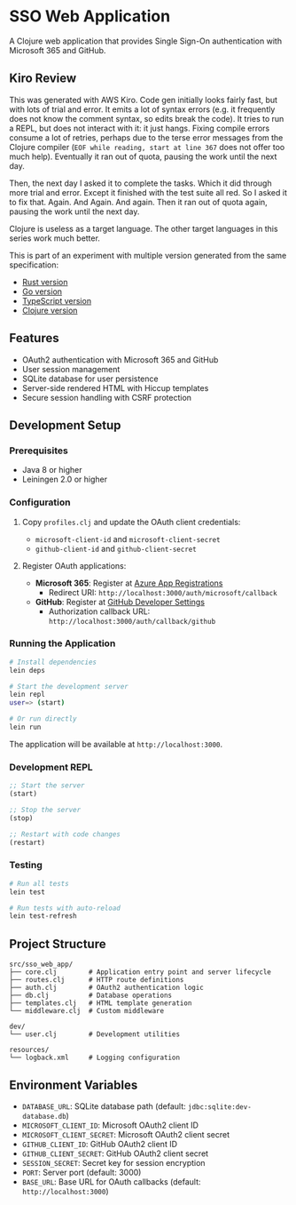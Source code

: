 # SSO Web Application

A Clojure web application that provides Single Sign-On authentication with Microsoft 365 and GitHub.

## Kiro Review
This was generated with AWS Kiro. Code gen initially looks fairly fast, but with lots of trial and error. It emits a lot of syntax errors (e.g. it frequently does not know the comment syntax, so edits break the code). It tries to run a REPL, but does not interact with it: it just hangs. Fixing compile errors consume a lot of retries, perhaps due to the terse error messages from the Clojure compiler (`EOF while reading, start at line 367` does not offer too much help). Eventually it ran out of quota, pausing the work until the next day. 

Then, the next day I asked it to complete the tasks. Which it did through more trial and error. Except it finished with the test suite all red. So I asked it to fix that. Again. And Again. And again. Then it ran out of quota again, pausing the work until the next day. 

Clojure is useless as a target language. The other target languages in this series work much better.

This is part of an experiment with multiple version generated from the same specification:
 - [Rust version](https://github.com/mjul/kiro-hello-world-rust) 
 - [Go version](https://github.com/mjul/kiro-hello-world-go)
 - [TypeScript version](https://github.com/mjul/kiro-hello-world-typescript) 
 - [Clojure version](https://github.com/mjul/kiro-hello-world-clojure) 


## Features

- OAuth2 authentication with Microsoft 365 and GitHub
- User session management
- SQLite database for user persistence
- Server-side rendered HTML with Hiccup templates
- Secure session handling with CSRF protection

## Development Setup

### Prerequisites

- Java 8 or higher
- Leiningen 2.0 or higher

### Configuration

1. Copy `profiles.clj` and update the OAuth client credentials:
   - `microsoft-client-id` and `microsoft-client-secret`
   - `github-client-id` and `github-client-secret`

2. Register OAuth applications:
   - **Microsoft 365**: Register at [Azure App Registrations](https://portal.azure.com/#blade/Microsoft_AAD_RegisteredApps)
     - Redirect URI: `http://localhost:3000/auth/microsoft/callback`
   - **GitHub**: Register at [GitHub Developer Settings](https://github.com/settings/developers)
     - Authorization callback URL: `http://localhost:3000/auth/callback/github`

### Running the Application

```bash
# Install dependencies
lein deps

# Start the development server
lein repl
user=> (start)

# Or run directly
lein run
```

The application will be available at `http://localhost:3000`.

### Development REPL

```clojure
;; Start the server
(start)

;; Stop the server
(stop)

;; Restart with code changes
(restart)
```

### Testing

```bash
# Run all tests
lein test

# Run tests with auto-reload
lein test-refresh
```

## Project Structure

```
src/sso_web_app/
├── core.clj        # Application entry point and server lifecycle
├── routes.clj      # HTTP route definitions
├── auth.clj        # OAuth2 authentication logic
├── db.clj          # Database operations
├── templates.clj   # HTML template generation
└── middleware.clj  # Custom middleware

dev/
└── user.clj        # Development utilities

resources/
└── logback.xml     # Logging configuration
```

## Environment Variables

- `DATABASE_URL`: SQLite database path (default: `jdbc:sqlite:dev-database.db`)
- `MICROSOFT_CLIENT_ID`: Microsoft OAuth2 client ID
- `MICROSOFT_CLIENT_SECRET`: Microsoft OAuth2 client secret
- `GITHUB_CLIENT_ID`: GitHub OAuth2 client ID
- `GITHUB_CLIENT_SECRET`: GitHub OAuth2 client secret
- `SESSION_SECRET`: Secret key for session encryption
- `PORT`: Server port (default: 3000)
- `BASE_URL`: Base URL for OAuth callbacks (default: `http://localhost:3000`)